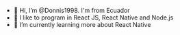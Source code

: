 - 👋 Hi, I’m @Donnis1998. I'm from Ecuador
- 👀 I like to program in React JS, React Native and Node.js
- 🌱 I’m currently learning more about React Native
